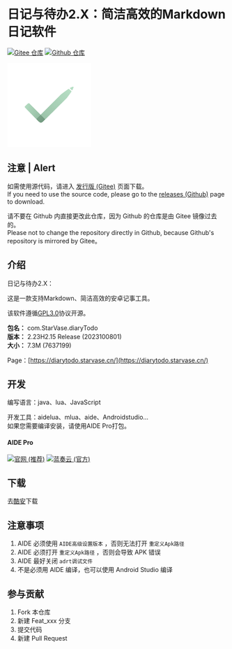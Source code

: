 # 日记与待办2.X：简洁高效的Markdown日记软件

[![Gitee 仓库](https://img.shields.io/badge/Gitee-仓库-C71D23?logo=gitee)](https://gitee.com/StarVase/DiaryTodo2)
[![Github 仓库](https://img.shields.io/badge/Github-仓库-0969DA?logo=github)](https://github.com/StarVase/DiaryTodo2)

![icon](app/src/main/res/mipmap-xxxhdpi/ic_launcher.png)

## 注意 | Alert

如需使用源代码，请进入 [发行版 (Gitee)](https://gitee.com/AideLua/AideLua/releases/latest) 页面下载。   
If you need to use the source code, please go to the [releases (Github)](https://github.com/AideLua/AideLua/releases/latest) page to download.

请不要在 Github 内直接更改此仓库，因为 Github 的仓库是由 Gitee 镜像过去的。   
Please not to change the repository directly in Github, because Github's repository is mirrored by Gitee。


## 介绍

日记与待办2.X：

这是一款支持Markdown、简洁高效的安卓记事工具。  

该软件遵循[GPL3.0](https://gitee.com/StarVase/DiaryTodo2/blob/master/license.txt)协议开源。

 **包名：** com.StarVase.diaryTodo  
 **版本：** 2.23H2.15 Release (2023100801)  
 **大小：** 7.3M (7637199)  

Page：[https://diarytodo.starvase.cn/](https://diarytodo.starvase.cn/)


## 开发

编写语言：java、lua、JavaScript

开发工具：aidelua、mlua、aide、Androidstudio...  
如果您需要编译安装，请使用AIDE Pro打包。  

#### AIDE Pro

[![官网 (推荐)](https://img.shields.io/badge/官网-推荐-28B6F6)](https://www.aidepro.top/)
[![蓝奏云 (官方)](https://img.shields.io/badge/蓝奏云-v2.6.45-FF6600?logo=icloud&logoColor=white)](https://www.lanzouy.com/b00zdhbeb)


## 下载

去[酷安](http://www.coolapk.com/apk/273947)下载  

## 注意事项

1. AIDE 必须使用 `AIDE高级设置版本` ，否则无法打开 `重定义Apk路径`
2. AIDE 必须打开 `重定义Apk路径` ，否则会导致 APK 错误
3. AIDE 最好关闭 `adrt调试文件`
4. 不是必须用 AIDE 编译，也可以使用 Android Studio 编译  


## 参与贡献

1. Fork 本仓库
2. 新建 Feat_xxx 分支
3. 提交代码
4. 新建 Pull Request


